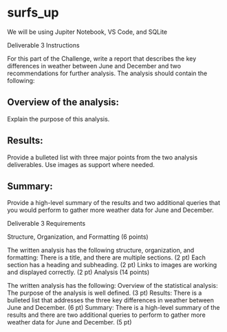 # surfs_up
We will be using Jupiter Notebook, VS Code, and SQLite



Deliverable 3 Instructions

For this part of the Challenge, write a report that describes the key differences in weather between June and December and two recommendations for further analysis.
The analysis should contain the following:


## Overview of the analysis:

Explain the purpose of this analysis.
## Results: 

Provide a bulleted list with three major points from the two analysis deliverables. Use images as support where needed.
## Summary: 

Provide a high-level summary of the results and two additional queries that you would perform to gather more weather data for June and December.


Deliverable 3 Requirements

Structure, Organization, and Formatting (6 points)

The written analysis has the following structure, organization, and formatting:
There is a title, and there are multiple sections. (2 pt)
Each section has a heading and subheading. (2 pt)
Links to images are working and displayed correctly. (2 pt)
Analysis (14 points)

The written analysis has the following:
Overview of the statistical analysis:
The purpose of the analysis is well defined. (3 pt)
Results:
There is a bulleted list that addresses the three key differences in weather between June and December. (6 pt)
Summary:
There is a high-level summary of the results and there are two additional queries to perform to gather more weather data for June and December. (5 pt)

